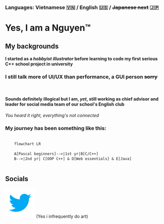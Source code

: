 
### Languages: Vietnamese <span>&#127483;&#127475;</span> / English <span>&#127482;&#127480;</span> / ~~Japanese next~~ <span>&#127471;&#127477;</span>
# Yes, I am a Nguyen<span>&trade;</span><br>
## My backgrounds
#### I started as a ***hobbyist illustrator*** before learning to code my first serious C++ school project in university
### I still talk more of UI/UX than performance, a GUI person ~~sorry~~ 
<br>

#### Sounds definitely illogical but I am, *yet*, still working as chief advisor and leader for social media team of our school's English club
*You heard it right, everything's not connected* 
<br>

### My journey has been something like this:

```mermaid

    flowchart LR

    A[Pascal beginners]-->|1st yr|B[C/C++]
    B-->|2nd yr| C[OOP C++] & D[Web essentials] & E[Java]


```

## Socials
[![](https://github.com/Bie-NHD/bie-nhd/blob/main/assets/icons8-twitter.svg)](https://twitter.com/Bie_003)
(Yes i infrequently do art)
